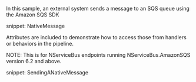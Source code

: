In this sample, an external system sends a message to an SQS queue using the Amazon SQS SDK

snippet: NativeMessage

Attributes are included to demonstrate how to access those from handlers or behaviors in the pipeline.

NOTE: This is for NServiceBus endpoints running NServiceBus.AmazonSQS version 6.2 and above.

snippet: SendingANativeMessage